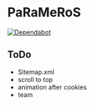# PaRaMeRoS

[![Dependabot](https://github.com/DavidFrings/PaRaMeRoS/actions/workflows/dependabot/dependabot-updates/badge.svg?branch=main)](https://github.com/DavidFrings/PaRaMeRoS/actions/workflows/dependabot/dependabot-updates)

## ToDo

* Sitemap.xml
* scroll to top
* animation after cookies
* team
